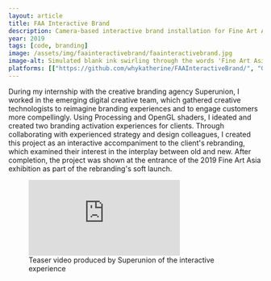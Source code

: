 ```yaml
---
layout: article
title: FAA Interactive Brand
description: Camera-based interactive brand installation for Fine Art Asia with Superunion.
year: 2019
tags: [code, branding]
image: /assets/img/faainteractivebrand/faainteractivebrand.jpg
image-alt: Simulated blank ink swirling through the words 'Fine Art Asia', creating subtle layers to the typography
platforms: [["https://github.com/whykatherine/FAAInteractiveBrand/", "GitHub"], ["https://vimeo.com/364002596", "Vimeo"]]
---
```


During my internship with the creative branding agency Superunion, I worked in the emerging digital creative team, which gathered creative technologists to reimagine branding experiences and to engage customers more compellingly. Using Processing and OpenGL shaders, I ideated and created two branding activation experiences for clients. Through collaborating with experienced strategy and design colleagues, I created this project as an interactive accompaniment to the client's rebranding, which examined their interest in the interplay between old and new. After completion, the project was shown at the entrance of the 2019 Fine Art Asia exhibition as part of the rebranding's soft launch.

<figure role="group">
    <div><iframe src="https://player.vimeo.com/video/364002596?byline=0&portrait=0" frameborder="0" allow="autoplay; fullscreen" allowfullscreen></iframe></div><script src="https://player.vimeo.com/api/player.js"></script>
    <figcaption>Teaser video produced by Superunion of the interactive experience</figcaption>
</figure>